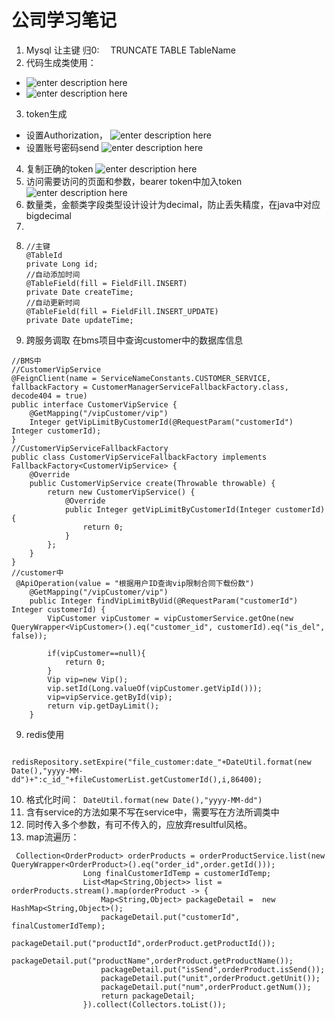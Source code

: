 # 公司学习笔记
1. Mysql 让主键 归0: 　TRUNCATE TABLE TableName 
2. 代码生成类使用：
+ ![enter description here](hbq.idse.top/blog/1575873448487.png)
+ ![enter description here](hbq.idse.top/blog/1575878397408.png)
3. token生成
+ 设置Authorization，
![enter description here](hbq.idse.top/blog/1575962927013.png)
+ 设置账号密码send
![enter description here](hbq.idse.top/blog/1575962939639.png)
4. 复制正确的token
![enter description here](hbq.idse.top/blog/1575963000334.png)
5. 访问需要访问的页面和参数，bearer token中加入token
![enter description here](hbq.idse.top/blog/1575963109396.png)
6. 数量类，金额类字段类型设计设计为decimal，防止丢失精度，在java中对应bigdecimal
7. 
8.  ```javascript?linenums
	//主键
	@TableId
	private Long id;
	//自动添加时间
	@TableField(fill = FieldFill.INSERT)
	private Date createTime;
	//自动更新时间
	@TableField(fill = FieldFill.INSERT_UPDATE)
	private Date updateTime;

	```
8. 跨服务调取
在bms项目中查询customer中的数据库信息
```javascript?linenums
//BMS中
//CustomerVipService
@FeignClient(name = ServiceNameConstants.CUSTOMER_SERVICE, fallbackFactory = CustomerManagerServiceFallbackFactory.class, decode404 = true)
public interface CustomerVipService {
    @GetMapping("/vipCustomer/vip")
    Integer getVipLimitByCustomerId(@RequestParam("customerId") Integer customerId);
}
//CustomerVipServiceFallbackFactory
public class CustomerVipServiceFallbackFactory implements FallbackFactory<CustomerVipService> {
    @Override
    public CustomerVipService create(Throwable throwable) {
        return new CustomerVipService() {
            @Override
            public Integer getVipLimitByCustomerId(Integer customerId) {
                return 0;
            }
        };
    }
}
//customer中
 @ApiOperation(value = "根据用户ID查询vip限制合同下载份数")
    @GetMapping("/vipCustomer/vip")
    public Integer findVipLimitByUid(@RequestParam("customerId") Integer customerId) {
        VipCustomer vipCustomer = vipCustomerService.getOne(new QueryWrapper<VipCustomer>().eq("customer_id", customerId).eq("is_del", false));

        if(vipCustomer==null){
            return 0;
        }
        Vip vip=new Vip();
        vip.setId(Long.valueOf(vipCustomer.getVipId()));
        vip=vipService.getById(vip);
        return vip.getDayLimit();
    }
```
9. redis使用
```javascript?linenums
      redisRepository.setExpire("file_customer:date_"+DateUtil.format(new Date(),"yyyy-MM-dd")+":c_id_"+fileCustomerList.getCustomerId(),i,86400);
```
10. 格式化时间：` DateUtil.format(new Date(),"yyyy-MM-dd")`
11. 含有service的方法如果不写在service中，需要写在方法所调类中
12. 同时传入多个参数，有可不传入的，应放弃resultful风格。
13. map流遍历：
```javascript?linenums
 Collection<OrderProduct> orderProducts = orderProductService.list(new QueryWrapper<OrderProduct>().eq("order_id",order.getId()));
                Long finalCustomerIdTemp = customerIdTemp;
                List<Map<String,Object>> list = orderProducts.stream().map(orderProduct -> {
                    Map<String,Object> packageDetail =  new HashMap<String,Object>();
                    packageDetail.put("customerId", finalCustomerIdTemp);
                    packageDetail.put("productId",orderProduct.getProductId());
                    packageDetail.put("productName",orderProduct.getProductName());
                    packageDetail.put("isSend",orderProduct.isSend());
                    packageDetail.put("unit",orderProduct.getUnit());
                    packageDetail.put("num",orderProduct.getNum());
                    return packageDetail;
                }).collect(Collectors.toList());
```